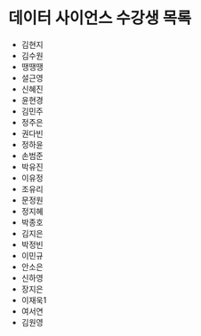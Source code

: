 ﻿# 데이터 사이언스 수강생 목록

- 김현지
- 김수원
- 땡땡땡
- 설근영
- 신혜진
- 윤현경
- 김민주
- 정주은
- 권다빈
- 정하윤
- 손범준
- 박유진
- 이유정
- 조유리
- 문정원
- 정지혜
- 박종호
- 김지은
- 박정빈
- 이민규
- 안소은
- 신하영
- 장지은
- 이재욱1
- 여서연
- 김원영

